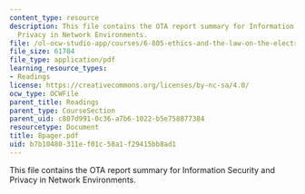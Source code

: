 ```yaml
---
content_type: resource
description: This file contains the OTA report summary for Information Security and
  Privacy in Network Environments.
file: /ol-ocw-studio-app/courses/6-805-ethics-and-the-law-on-the-electronic-frontier-fall-2005/b7b10480311ef01c58a1f29415bb8ad1_8pager.pdf
file_size: 61704
file_type: application/pdf
learning_resource_types:
- Readings
license: https://creativecommons.org/licenses/by-nc-sa/4.0/
ocw_type: OCWFile
parent_title: Readings
parent_type: CourseSection
parent_uid: c807d991-0c36-a7b6-1022-b5e758877384
resourcetype: Document
title: 8pager.pdf
uid: b7b10480-311e-f01c-58a1-f29415bb8ad1
---
```

This file contains the OTA report summary for Information Security and Privacy in Network Environments.